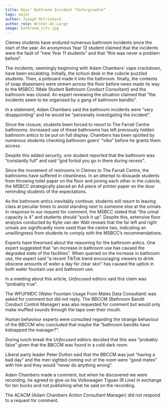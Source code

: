 ```yaml
---
title: Boys’ Bathroom Incident “Unforgivable”
tags: major
author: Joseph McCrickard
author_role: Writer-At-Large
image: bathroom_cctv.jpg
---
```


Clemes students have endured numerous bathroom incidents since the start of the
year. An anonymous Year 12 student claimed that the incidents were the fault of
“new Year 11 students” and that “this was never a problem before”.

The incidents, seemingly beginning with Adam Chambers’ vape crackdown, have been
escalating. Initially, the school desk in the cubicle puzzled students. Then, a
pinboard made it into the bathroom. finally, the contents of soap dispensers
were strewn across the floor before news made its way to the MSBCC (Male Student
Bathroom Conduct Consultant) and the bathroom was closed. An expert reviewing
the situation claimed that “the incidents seem to be organised by a gang of
bathroom bandits”.

In a statement, Adam Chambers said the bathroom incidents were “very
disappointing” and he would be “personally investigating the incident”.

Since the closure, students been forced to resort to The Farrall Centre
bathrooms.  Increased use of these bathrooms has left previously hidden bathroom
antics to be put on full display. Chambers has been spotted by numerous students
checking bathroom goers’ “vibe” before he grants them access.

Despite this added security, one student reported that the bathroom was
“constantly full” and said “god forbid you go in there during recess”.

Since the movement of restrooms in Clemes to The Farrall Centre, the bathrooms
have suffered in cleanliness. In an attempt to dissuade students from throwing
toilet paper on the floor and joining each other in the cubicle, the MSBCC
strategically placed an A4 piece of printer paper on the door reminding students
of the expectations.

As the bathroom antics inevitably continue, students will resort to leaving
class at peculiar times to avoid standing next to someone else at the urinals.
In response to our request for comment, the MSBCC stated that “the urinal
capacity is 4” and students should “suck it up”. Despite this, extensive floor
analysis conducted by Kylie van der Walt reveals that the far left and right
urinals are significantly more used than the centre two, indicating an
unwillingness from students to comply with the MSBCC’s recommendations.

Experts have theorised about the reasoning for the bathroom antics. One expert
suggested that “an increase in bathroom use has caused the degraded state of the
facilities”. When queried on the increase in bathroom use, the expert said “a
recent TikTok trend encouraging viewers to drink obscene amounts of water a day
for clear skin” has caused the uptick in both water fountain use and bathroom
use.

In a meeting about this article, *Unfocused* editors said this claim was
“probably true”.

The WFUFMDC (Water Fountain Usage From Males Data Consultant) was asked for
comment but did not reply. The BBCCM (Bathroom Bandit Conduct Control Manager)
was also requested for comment but would only make muffled sounds through the
tape over their mouth.

Human behaviour experts were consulted regarding the strange behaviour of the
BBCCM who concluded that maybe the “bathroom bandits have kidnapped the
manager?”.

During lunch break the *Unfocused* editors decided that this was “probably
false” given that the BBCCM was found in a cold dark room.

Liberal party leader Peter Dutton said that the BBCCM was just “having a bad
day” and the men sighted coming out of the room were “good mates” with him and
they would “never do anything wrong”.

Adam Chambers made a comment, but when he discovered we were recording, he
agreed to give us his Volkswagen Tiguan (R Line) in exchange for ten bucks and
not publishing what he said on the recording.

The ACACM (Adam Chambers Action Consultant Manager) did not respond to a request
for comment.
